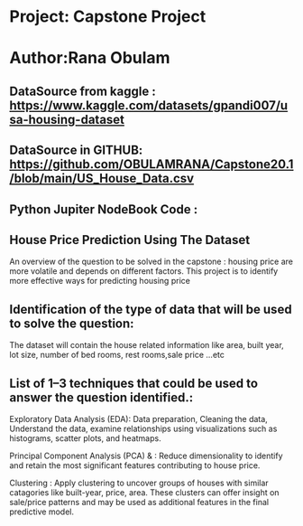 # Project: Capstone Project
# Author:Rana Obulam
## DataSource from kaggle : https://www.kaggle.com/datasets/gpandi007/usa-housing-dataset
## DataSource in GITHUB: https://github.com/OBULAMRANA/Capstone20.1/blob/main/US_House_Data.csv
##  Python Jupiter NodeBook Code : 


## House Price Prediction Using The Dataset
An overview of the question to be solved in the capstone :
housing price are more volatile and depends on different factors. This project is to identify more effective ways for predicting housing price

## Identification of the type of data that will be used to solve the question:
The dataset will contain the house related information like area, built year, lot size, number of bed rooms, rest rooms,sale price ...etc

## List of 1–3 techniques that could be used to answer the question identified.:
Exploratory Data Analysis (EDA): Data preparation, Cleaning the data, Understand the data, examine relationships using visualizations such as histograms, scatter plots, and heatmaps.

Principal Component Analysis (PCA) & : Reduce dimensionality to identify and retain the most significant features contributing to house price.

Clustering : Apply clustering to uncover groups of houses with similar catagories like built-year, price, area. These clusters can offer insight on sale/price patterns and may be used as additional features in the final predictive model.
